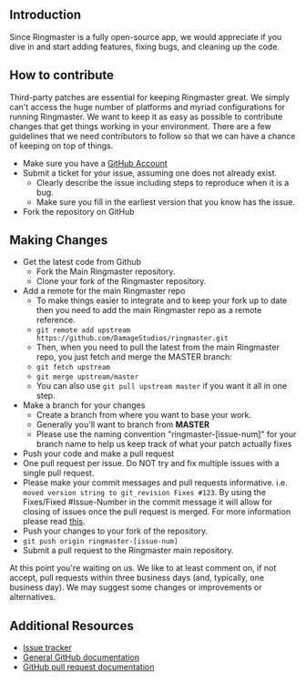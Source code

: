 ## Introduction
Since Ringmaster is a fully open-source app, we would appreciate if you dive in and start adding features, fixing bugs, and cleaning up the code.

## How to contribute

Third-party patches are essential for keeping Ringmaster great. We simply can't access the huge number of platforms and  myriad configurations for running Ringmaster. We want to keep it as easy as possible to contribute changes that get things working in your environment. There are a few guidelines that we need contributors to follow so that we can have a chance of keeping on top of things. 

* Make sure you have a [GitHub Account](https://github.com/signup/free)
* Submit a ticket for your issue, assuming one does not already exist.
  * Clearly describe the issue including steps to reproduce when it is a bug.
  * Make sure you fill in the earliest version that you know has the issue.
* Fork the repository on GitHub

## Making Changes
* Get the latest code from Github
  * Fork the Main Ringmaster repository.
  * Clone your fork of the Ringmaster repository.
* Add a remote for the main Ringmaster repo 
  * To make things easier to integrate and to keep your fork up to date then you need to add the main Ringmaster repo as a remote reference.
  * `git remote add upstream https://github.com/DamageStudios/ringmaster.git`
  * Then, when you need to pull the latest from the main Ringmaster repo, you just fetch and merge the MASTER branch:
  * `git fetch upstream`
  * `git merge upstream/master`
  * You can also use `git pull upstream master` if you want it all in one step.
* Make a branch for your changes
  * Create a branch from where you want to base your work.
  * Generally you'll want to branch from __MASTER__
  * Please use the naming convention "ringmaster-[issue-num]" for your branch name to help us keep track of what your patch actually fixes
* Push your code and make a pull request
 * One pull request per issue. Do NOT try and fix multiple issues with a single pull request.
 * Please make your commit messages and pull requests informative. i.e. `moved version string to git_revision Fixes #123`. By using the Fixes/Fixed #Issue-Number in the commit message it will allow for closing of issues once the pull request is merged. For more information please read [this](https://github.com/blog/831-issues-2-0-the-next-generation).
 * Push your changes to your fork of the repository. 
 * `git push origin ringmaster-[issue-num]`
 * Submit a pull request to the Ringmaster main repository.

At this point you're waiting on us. We like to at least comment on, if not accept, pull requests within three business days (and, typically, one business day). We may suggest some changes or improvements or alternatives.

## Additional Resources
* [Issue tracker](https://github.com/DamageStudios/ringmaster/issues)
* [General GitHub documentation](http://help.github.com/)
* [GitHub pull request documentation](http://help.github.com/send-pull-requests/)